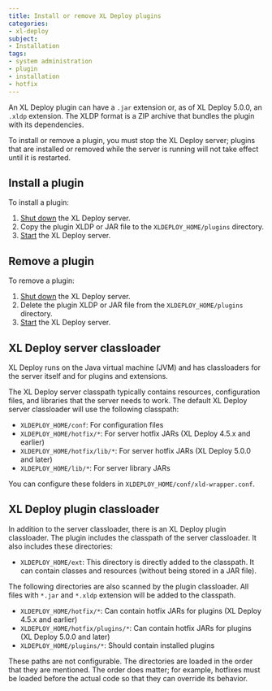 ```yaml
---
title: Install or remove XL Deploy plugins
categories:
- xl-deploy
subject:
- Installation
tags:
- system administration
- plugin
- installation
- hotfix
---
```


An XL Deploy plugin can have a `.jar` extension or, as of XL Deploy 5.0.0, an `.xldp` extension. The XLDP format is a ZIP archive that bundles the plugin with its dependencies.

To install or remove a plugin, you must stop the XL Deploy server; plugins that are installed or removed while the server is running will not take effect until it is restarted.

## Install a plugin

To install a plugin:

1. [Shut down](/xl-deploy/how-to/shut-down-xl-deploy.html) the XL Deploy server.
2. Copy the plugin XLDP or JAR file to the `XLDEPLOY_HOME/plugins` directory.
3. [Start](/xl-deploy/how-to/start-xl-deploy.html) the XL Deploy server.

## Remove a plugin

To remove a plugin:

1. [Shut down](/xl-deploy/how-to/shut-down-xl-deploy.html) the XL Deploy server.
2. Delete the plugin XLDP or JAR file from the `XLDEPLOY_HOME/plugins` directory.
3. [Start](/xl-deploy/how-to/start-xl-deploy.html) the XL Deploy server.

## XL Deploy server classloader

XL Deploy runs on the Java virtual machine (JVM) and has classloaders for the server itself and for plugins and extensions.

The XL Deploy server classpath typically contains resources, configuration files, and libraries that the server needs to work. The default XL Deploy server classloader will use the following classpath:

* `XLDEPLOY_HOME/conf`: For configuration files
* `XLDEPLOY_HOME/hotfix/*`: For server hotfix JARs (XL Deploy 4.5.x and earlier)
* `XLDEPLOY_HOME/hotfix/lib/*`: For server hotfix JARs (XL Deploy 5.0.0 and later)
* `XLDEPLOY_HOME/lib/*`: For server library JARs

You can configure these folders in `XLDEPLOY_HOME/conf/xld-wrapper.conf`.

## XL Deploy plugin classloader

In addition to the server classloader, there is an XL Deploy plugin classloader. The plugin includes the classpath of the server classloader. It also includes these directories:

* `XLDEPLOY_HOME/ext`: This directory is directly added to the classpath. It can contain classes and resources (without being stored in a JAR file).

The following directories are also scanned by the plugin classloader. All files with `*.jar` and `*.xldp` extension will be added to the classpath.

* `XLDEPLOY_HOME/hotfix/*`: Can contain hotfix JARs for plugins (XL Deploy 4.5.x and earlier)
* `XLDEPLOY_HOME/hotfix/plugins/*`: Can contain hotfix JARs for plugins (XL Deploy 5.0.0 and later)
* `XLDEPLOY_HOME/plugins/*`: Should contain installed plugins

These paths are not configurable. The directories are loaded in the order that they are mentioned. The order does matter; for example, hotfixes must be loaded before the actual code so that they can override its behavior.
